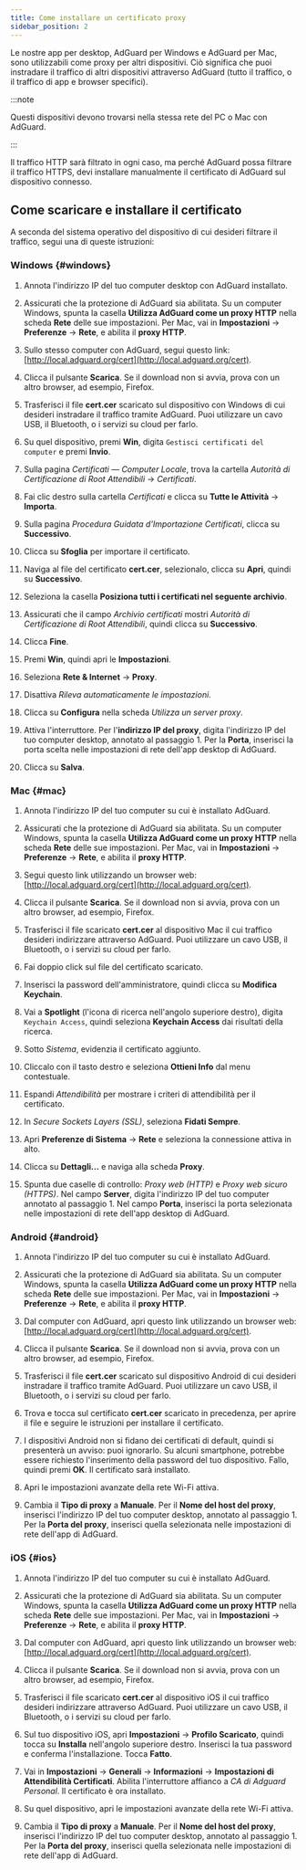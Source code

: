 ```yaml
---
title: Come installare un certificato proxy
sidebar_position: 2
---
```


Le nostre app per desktop, AdGuard per Windows e AdGuard per Mac, sono utilizzabili come proxy per altri dispositivi. Ciò significa che puoi instradare il traffico di altri dispositivi attraverso AdGuard (tutto il traffico, o il traffico di app e browser specifici).

:::note

Questi dispositivi devono trovarsi nella stessa rete del PC o Mac con AdGuard.

:::

Il traffico HTTP sarà filtrato in ogni caso, ma perché AdGuard possa filtrare il traffico HTTPS, devi installare manualmente il certificato di AdGuard sul dispositivo connesso.

## Come scaricare e installare il certificato

A seconda del sistema operativo del dispositivo di cui desideri filtrare il traffico, segui una di queste istruzioni:

### Windows {#windows}

1. Annota l'indirizzo IP del tuo computer desktop con AdGuard installato.

1. Assicurati che la protezione di AdGuard sia abilitata. Su un computer Windows, spunta la casella **Utilizza AdGuard come un proxy HTTP** nella scheda **Rete** delle sue impostazioni. Per Mac, vai in **Impostazioni** → **Preferenze** → **Rete**, e abilita il **proxy HTTP**.

1. Sullo stesso computer con AdGuard, segui questo link: [http://local.adguard.org/cert](http://local.adguard.org/cert).

1. Clicca il pulsante **Scarica**. Se il download non si avvia, prova con un altro browser, ad esempio, Firefox.

1. Trasferisci il file **cert.cer** scaricato sul dispositivo con Windows di cui desideri instradare il traffico tramite AdGuard. Puoi utilizzare un cavo USB, il Bluetooth, o i servizi su cloud per farlo.

1. Su quel dispositivo, premi **Win**, digita `Gestisci certificati del computer` e premi **Invio**.

1. Sulla pagina *Certificati — Computer Locale*, trova la cartella *Autorità di Certificazione di Root Attendibili* → *Certificati*.

1. Fai clic destro sulla cartella *Certificati* e clicca su **Tutte le Attività** → **Importa**.

1. Sulla pagina *Procedura Guidata d'Importazione Certificati*, clicca su **Successivo**.

1. Clicca su **Sfoglia** per importare il certificato.

1. Naviga al file del certificato **cert.cer**, selezionalo, clicca su **Apri**, quindi su **Successivo**.

1. Seleziona la casella **Posiziona tutti i certificati nel seguente archivio**.

1. Assicurati che il campo *Archivio certificati* mostri *Autorità di Certificazione di Root Attendibili*, quindi clicca su **Successivo**.

1. Clicca **Fine**.

1. Premi **Win**, quindi apri le **Impostazioni**.

1. Seleziona **Rete & Internet** → **Proxy**.

1. Disattiva *Rileva automaticamente le impostazioni*.

1. Clicca su **Configura** nella scheda *Utilizza un server proxy*.

1. Attiva l'interruttore. Per l'**indirizzo IP del proxy**, digita l'indirizzo IP del tuo computer desktop, annotato al passaggio 1. Per la **Porta**, inserisci la porta scelta nelle impostazioni di rete dell'app desktop di AdGuard.

1. Clicca su **Salva**.

### Mac {#mac}

1. Annota l'indirizzo IP del tuo computer su cui è installato AdGuard.

1. Assicurati che la protezione di AdGuard sia abilitata. Su un computer Windows, spunta la casella **Utilizza AdGuard come un proxy HTTP** nella scheda **Rete** delle sue impostazioni. Per Mac, vai in **Impostazioni** → **Preferenze** → **Rete**, e abilita il **proxy HTTP**.

1. Segui questo link utilizzando un browser web: [http://local.adguard.org/cert](http://local.adguard.org/cert).

1. Clicca il pulsante **Scarica**. Se il download non si avvia, prova con un altro browser, ad esempio, Firefox.

1. Trasferisci il file scaricato **cert.cer** al dispositivo Mac il cui traffico desideri indirizzare attraverso AdGuard. Puoi utilizzare un cavo USB, il Bluetooth, o i servizi su cloud per farlo.

1. Fai doppio click sul file del certificato scaricato.

1. Inserisci la password dell'amministratore, quindi clicca su **Modifica Keychain**.

1. Vai a **Spotlight** (l'icona di ricerca nell'angolo superiore destro), digita `Keychain Access`, quindi seleziona **Keychain Access** dai risultati della ricerca.

1. Sotto *Sistema*, evidenzia il certificato aggiunto.

1. Cliccalo con il tasto destro e seleziona **Ottieni Info** dal menu contestuale.

1. Espandi *Attendibilità* per mostrare i criteri di attendibilità per il certificato.

1. In *Secure Sockets Layers (SSL)*, seleziona **Fidati Sempre**.

1. Apri **Preferenze di Sistema** → **Rete** e seleziona la connessione attiva in alto.

1. Clicca su **Dettagli...** e naviga alla scheda **Proxy**.

1. Spunta due caselle di controllo: *Proxy web (HTTP)* e *Proxy web sicuro (HTTPS)*. Nel campo **Server**, digita l'indirizzo IP del tuo computer annotato al passaggio 1. Nel campo **Porta**, inserisci la porta selezionata nelle impostazioni di rete dell'app desktop di AdGuard.

### Android {#android}

1. Annota l'indirizzo IP del tuo computer su cui è installato AdGuard.

1. Assicurati che la protezione di AdGuard sia abilitata. Su un computer Windows, spunta la casella **Utilizza AdGuard come un proxy HTTP** nella scheda **Rete** delle sue impostazioni. Per Mac, vai in **Impostazioni** → **Preferenze** → **Rete**, e abilita il **proxy HTTP**.

1. Dal computer con AdGuard, apri questo link utilizzando un browser web: [http://local.adguard.org/cert](http://local.adguard.org/cert).

1. Clicca il pulsante **Scarica**. Se il download non si avvia, prova con un altro browser, ad esempio, Firefox.

1. Trasferisci il file **cert.cer** scaricato sul dispositivo Android di cui desideri instradare il traffico tramite AdGuard. Puoi utilizzare un cavo USB, il Bluetooth, o i servizi su cloud per farlo.

1. Trova e tocca sul certificato **cert.cer** scaricato in precedenza, per aprire il file e seguire le istruzioni per installare il certificato.

1. I dispositivi Android non si fidano dei certificati di default, quindi si presenterà un avviso: puoi ignorarlo. Su alcuni smartphone, potrebbe essere richiesto l'inserimento della password del tuo dispositivo. Fallo, quindi premi **OK**. Il certificato sarà installato.

1. Apri le impostazioni avanzate della rete Wi-Fi attiva.

1. Cambia il **Tipo di proxy** a **Manuale**. Per il **Nome del host del proxy**, inserisci l'indirizzo IP del tuo computer desktop, annotato al passaggio 1. Per la **Porta del proxy**, inserisci quella selezionata nelle impostazioni di rete dell'app di AdGuard.

### iOS {#ios}

1. Annota l'indirizzo IP del tuo computer su cui è installato AdGuard.

1. Assicurati che la protezione di AdGuard sia abilitata. Su un computer Windows, spunta la casella **Utilizza AdGuard come un proxy HTTP** nella scheda **Rete** delle sue impostazioni. Per Mac, vai in **Impostazioni** → **Preferenze** → **Rete**, e abilita il **proxy HTTP**.

1. Dal computer con AdGuard, apri questo link utilizzando un browser web: [http://local.adguard.org/cert](http://local.adguard.org/cert).

1. Clicca il pulsante **Scarica**. Se il download non si avvia, prova con un altro browser, ad esempio, Firefox.

1. Trasferisci il file scaricato **cert.cer** al dispositivo iOS il cui traffico desideri indirizzare attraverso AdGuard. Puoi utilizzare un cavo USB, il Bluetooth, o i servizi su cloud per farlo.

1. Sul tuo dispositivo iOS, apri **Impostazioni** → **Profilo Scaricato**, quindi tocca su **Installa** nell'angolo superiore destro. Inserisci la tua password e conferma l'installazione. Tocca **Fatto**.

1. Vai in **Impostazioni** → **Generali** → **Informazioni** → **Impostazioni di Attendibilità Certificati**. Abilita l'interruttore affianco a *CA di Adguard Personal*. Il certificato è ora installato.

1. Su quel dispositivo, apri le impostazioni avanzate della rete Wi-Fi attiva.

1. Cambia il **Tipo di proxy** a **Manuale**. Per il **Nome del host del proxy**, inserisci l'indirizzo IP del tuo computer desktop, annotato al passaggio 1. Per la **Porta del proxy**, inserisci quella selezionata nelle impostazioni di rete dell'app di AdGuard.
